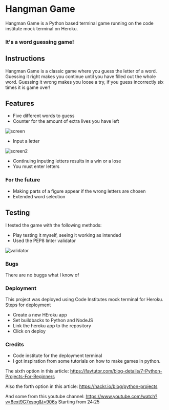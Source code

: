 # Hangman Game

Hangman Game is a Python based terminal game running on the code institute mock terminal on Heroku. 

### It's a word guessing game!

## Instructions 

Hangman Game is a classic game where you guess the letter of a word. 
Guessing it right makes you continue until you have filled out the whole word. 
Guessing it wrong makes you loose a try, if you guess incorrectly six times it is game over! 

## Features 

- Five different words to guess 
- Counter for the amount of extra lives you have left 

![screen](https://user-images.githubusercontent.com/115105625/213324924-8fe75fa7-838d-4ae0-abd0-fbb36246ef47.png)

- Input a letter 

![screen2](https://user-images.githubusercontent.com/115105625/213325017-61f4e977-4dc4-4871-91f9-53dd3564cc70.png)

- Continuing inputing letters results in a win or a lose
- You must enter letters 

### For the future 

- Making parts of a figure appear if the wrong letters are chosen 
- Extended word selection

## Testing 
I tested the game with the following methods: 
- Play testing it myself, seeing it working as intended
- Used the PEP8 linter validator 

![validator](https://user-images.githubusercontent.com/115105625/213325819-b8df6ff9-73dc-40b8-942e-160fa02dc3da.png)

### Bugs 

There are no buggs what I know of 

### Deployment
This project was deployed using Code Institutes mock terminal for Heroku.
Steps for deployment
- Create a new HEroku app 
- Set buildbacks to Python and NodeJS 
- Link the heroku app to the repository 
- Click on deploy

### Credits 
- Code institute for the deployment terminal
- I got inspiration from some tutorials on how to make games in python. 

The sixth option in this article:
https://favtutor.com/blog-details/7-Python-Projects-For-Beginners

Also the forth option in this article: 
https://hackr.io/blog/python-projects

And some from this youtube channel:
https://www.youtube.com/watch?v=8ext9G7xspg&t=906s
Starting from 24:25


